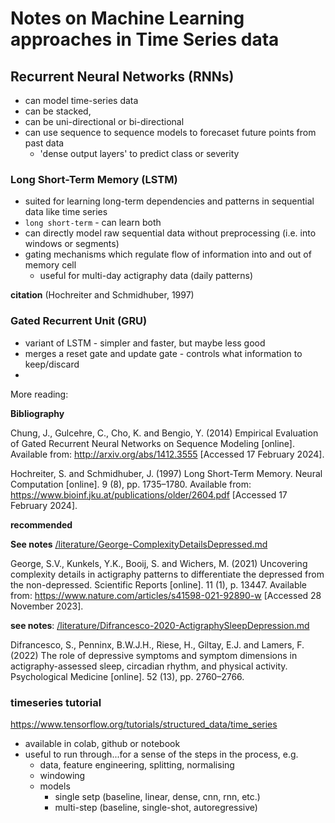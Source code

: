 # Notes on Machine Learning approaches in Time Series data

## Recurrent Neural Networks (RNNs)

* can model time-series data
* can be stacked, 
* can be uni-directional or bi-directional
* can use sequence to sequence models to forecaset future points from past data
  * 'dense output layers' to predict class or severity

### Long Short-Term Memory (LSTM) 

* suited for learning long-term dependencies and patterns in sequential data like time series
* `long short-term` - can learn both
* can directly model raw sequential data without preprocessing (i.e. into windows or segments)
* gating mechanisms which regulate flow of information into and out of memory cell
  * useful for multi-day actigraphy data (daily patterns)

**citation** (Hochreiter and Schmidhuber, 1997)

### Gated Recurrent Unit (GRU)

* variant of LSTM - simpler and faster, but maybe less good
* merges a reset gate and update gate - controls what information to keep/discard
* 


More reading: 

**Bibliography**

Chung, J., Gulcehre, C., Cho, K. and Bengio, Y. (2014) Empirical Evaluation of Gated Recurrent Neural Networks on Sequence Modeling [online]. Available from: http://arxiv.org/abs/1412.3555 [Accessed 17 February 2024].

Hochreiter, S. and Schmidhuber, J. (1997) Long Short-Term Memory. Neural Computation [online]. 9 (8), pp. 1735–1780. Available from: https://www.bioinf.jku.at/publications/older/2604.pdf [Accessed 17 February 2024].


**recommended** 

**See notes** [/literature/George-ComplexityDetailsDepressed.md](/literature/George-ComplexityDetailsDepressed.md)

George, S.V., Kunkels, Y.K., Booij, S. and Wichers, M. (2021) Uncovering complexity details in actigraphy patterns to differentiate the depressed from the non-depressed. Scientific Reports [online]. 11 (1), p. 13447. Available from: https://www.nature.com/articles/s41598-021-92890-w [Accessed 28 November 2023].

**see notes**: [/literature/Difrancesco-2020-ActigraphySleepDepression.md](/literature/Difrancesco-2020-ActigraphySleepDepression.md)

Difrancesco, S., Penninx, B.W.J.H., Riese, H., Giltay, E.J. and Lamers, F. (2022) The role of depressive symptoms and symptom dimensions in actigraphy-assessed sleep, circadian rhythm, and physical activity. Psychological Medicine [online]. 52 (13), pp. 2760–2766.



### timeseries tutorial

https://www.tensorflow.org/tutorials/structured_data/time_series

* available in colab, github or notebook
* useful to run through...for a sense of the steps in the process, e.g.
  * data, feature engineering, splitting, normalising
  * windowing
  * models
    * single setp (baseline, linear, dense, cnn, rnn, etc.)
    * multi-step (baseline, single-shot, autoregressive)


